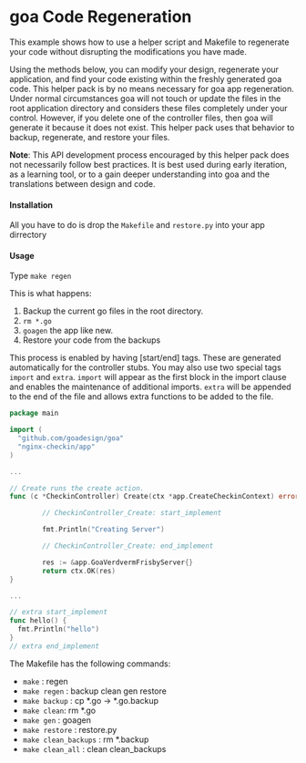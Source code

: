 goa Code Regeneration
=====================


This example shows how to use a helper script
and Makefile to regenerate your code
without disrupting the modifications you have made.

Using the methods below,
you can modify your design,
regenerate your application,
and find your code existing within the freshly generated goa code.
This helper pack is by no means necessary
for goa app regeneration.
Under normal circumstances goa will not touch or update
the files in the root application directory and
considers these files completely under your control.
However, if you delete one of the controller files,
then goa will generate it because it does not exist.
This helper pack uses that behavior
to backup, regenerate, and restore your files.


__Note__: This API development process encouraged by this helper pack
does not necessarily follow best practices.
It is best used during early iteration,
as a learning tool,
or to a gain deeper understanding into
goa and the translations between design and code.


#### Installation

All you have to do is drop the `Makefile` and `restore.py` into your app dirrectory


#### Usage

Type `make regen`

This is what happens:

1. Backup the current go files in the root directory.
1. `rm *.go`
1. `goagen` the app like new.
1. Restore your code from the backups

This process is enabled by having [start/end] tags.
These are generated automatically for the controller stubs.
You may also use two special tags `import` and `extra`.
`import` will appear as the first block in the import clause
and enables the maintenance of additional imports.
`extra` will be appended to the end of the file
and allows extra functions to be added to the file.


```Go
package main

import (
  "github.com/goadesign/goa"
  "nginx-checkin/app"
)

...

// Create runs the create action.
func (c *CheckinController) Create(ctx *app.CreateCheckinContext) error {

        // CheckinController_Create: start_implement

        fmt.Println("Creating Server")

        // CheckinController_Create: end_implement

        res := &app.GoaVerdvermFrisbyServer{}
        return ctx.OK(res)
}

...

// extra start_implement
func hello() {
  fmt.Println("hello")
}
// extra end_implement

```

The Makefile has the following commands:

- `make`     : regen
- `make regen` : backup clean gen restore
- `make backup` : cp *.go -> *.go.backup
- `make clean`: rm *.go
- `make gen` : goagen
- `make restore` : restore.py
- `make clean_backups` : rm *.backup
- `make clean_all` : clean clean_backups



